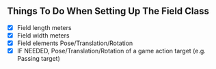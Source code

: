 Things To Do When Setting Up The Field Class
-----------------------------------------------
- [x] Field length meters
- [x] Field width meters
- [x] Field elements Pose/Translation/Rotation
- [x] IF NEEDED, Pose/Translation/Rotation of a game action target (e.g. Passing target)